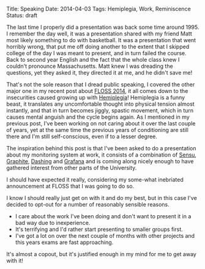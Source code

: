 Title: Speaking
Date: 2014-04-03
Tags: Hemiplegia, Work, Reminiscence
Status: draft

The last time I properly did a presentation was back some time around 1995. I remember the day well, it was a presentation shared with my friend Matt most likely something to do with basketball. It was a presentation that went horribly wrong, that put me off doing another to the extent that I skipped college of the day I was meant to present, and in turn failed the course. Back to second year English and the fact that the whole class knew I couldn't pronounce Massachusetts. Matt knew I was dreading the questions, yet they asked it, they directed it at me, and he didn't save me!

That's not the sole reason that I dread public speaking, I covered the other major one in my recent post about [FLOSS 2014]({{filename}}/articles/floss_2014_1.md), it all comes down to the insecurities caused growing up with [Hemiplegia]({filename}/articles/what_is_hemiplegia.md)! Hemiplegia is a funny beast, it translates any uncomfortable thought into physical tension almost instantly, and that in turn becomes jiggly, spastic movement, which in turn causes mental anguish and the cycle begins again. As I mentioned in my previous post, I've been working on not caring about it over the last couple of years, yet at the same time the previous years of conditioning are still there and I'm still self-conscious, even if to a lesser degree.

The inspiration behind this post is that I've been asked to do a presentation about my monitoring system at work, it consists of a combination of [Sensu](http://www.sensuapp.org), [Graphite](http://graphite.wikidot.com), [Dashing](http://shopify.github.io/dashing) and [Grafana](http://www.grafana.org) and is coming along nicely enough to have gathered interest from other parts of the University.

I should have expected it really, considering my some-what inebriated announcement at FLOSS that I was going to do so. 

I know I should really just get on with it and do my best, but in this case I've decided to opt-out for a number of reasonably sensible reasons.

* I care about the work I've been doing and don't want to present it in a bad way due to inexperience.
* It's terrifying and I'd rather start presenting to smaller groups first.
* I've got a lot on over the next couple of months with other projects and this years exams are fast approaching.

It's almost a copout, but it's justified enough in my mind for me to get away with it!
